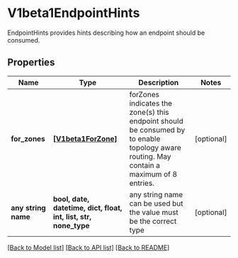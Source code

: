 # V1beta1EndpointHints

EndpointHints provides hints describing how an endpoint should be consumed.

## Properties
Name | Type | Description | Notes
------------ | ------------- | ------------- | -------------
**for_zones** | [**[V1beta1ForZone]**](V1beta1ForZone.md) | forZones indicates the zone(s) this endpoint should be consumed by to enable topology aware routing. May contain a maximum of 8 entries. | [optional] 
**any string name** | **bool, date, datetime, dict, float, int, list, str, none_type** | any string name can be used but the value must be the correct type | [optional]

[[Back to Model list]](../README.md#documentation-for-models) [[Back to API list]](../README.md#documentation-for-api-endpoints) [[Back to README]](../README.md)


